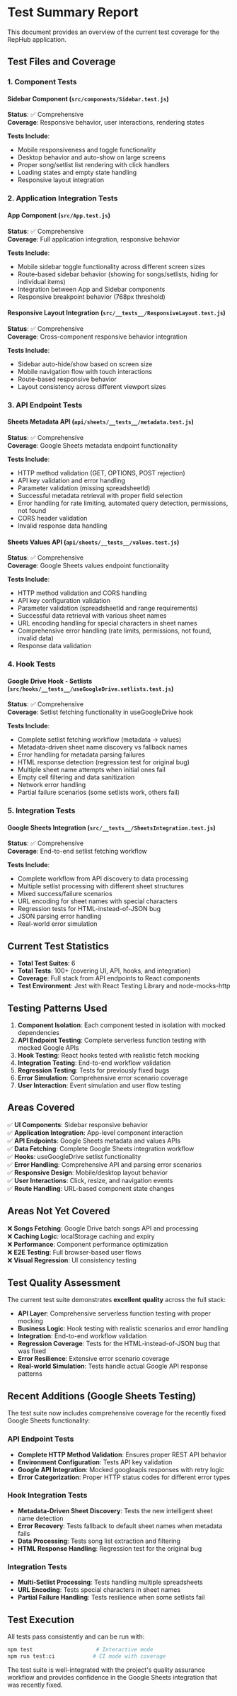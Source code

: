 # Test Summary Report

This document provides an overview of the current test coverage for the RepHub application.

## Test Files and Coverage

### 1. Component Tests

#### Sidebar Component (`src/components/Sidebar.test.js`)
**Status**: ✅ Comprehensive  
**Coverage**: Responsive behavior, user interactions, rendering states

**Tests Include**:
- Mobile responsiveness and toggle functionality
- Desktop behavior and auto-show on large screens  
- Proper song/setlist list rendering with click handlers
- Loading states and empty state handling
- Responsive layout integration

### 2. Application Integration Tests

#### App Component (`src/App.test.js`) 
**Status**: ✅ Comprehensive  
**Coverage**: Full application integration, responsive behavior

**Tests Include**:
- Mobile sidebar toggle functionality across different screen sizes
- Route-based sidebar behavior (showing for songs/setlists, hiding for individual items)
- Integration between App and Sidebar components
- Responsive breakpoint behavior (768px threshold)

#### Responsive Layout Integration (`src/__tests__/ResponsiveLayout.test.js`)
**Status**: ✅ Comprehensive  
**Coverage**: Cross-component responsive behavior integration

**Tests Include**:
- Sidebar auto-hide/show based on screen size
- Mobile navigation flow with touch interactions
- Route-based responsive behavior
- Layout consistency across different viewport sizes

### 3. API Endpoint Tests

#### Sheets Metadata API (`api/sheets/__tests__/metadata.test.js`)
**Status**: ✅ Comprehensive  
**Coverage**: Google Sheets metadata endpoint functionality

**Tests Include**:
- HTTP method validation (GET, OPTIONS, POST rejection)
- API key validation and error handling
- Parameter validation (missing spreadsheetId)
- Successful metadata retrieval with proper field selection
- Error handling for rate limiting, automated query detection, permissions, not found
- CORS header validation
- Invalid response data handling

#### Sheets Values API (`api/sheets/__tests__/values.test.js`)
**Status**: ✅ Comprehensive  
**Coverage**: Google Sheets values endpoint functionality

**Tests Include**:
- HTTP method validation and CORS handling
- API key configuration validation
- Parameter validation (spreadsheetId and range requirements)
- Successful data retrieval with various sheet names
- URL encoding handling for special characters in sheet names
- Comprehensive error handling (rate limits, permissions, not found, invalid data)
- Response data validation

### 4. Hook Tests

#### Google Drive Hook - Setlists (`src/hooks/__tests__/useGoogleDrive.setlists.test.js`)
**Status**: ✅ Comprehensive  
**Coverage**: Setlist fetching functionality in useGoogleDrive hook

**Tests Include**:
- Complete setlist fetching workflow (metadata → values)
- Metadata-driven sheet name discovery vs fallback names
- Error handling for metadata parsing failures
- HTML response detection (regression test for original bug)
- Multiple sheet name attempts when initial ones fail
- Empty cell filtering and data sanitization
- Network error handling
- Partial failure scenarios (some setlists work, others fail)

### 5. Integration Tests

#### Google Sheets Integration (`src/__tests__/SheetsIntegration.test.js`)
**Status**: ✅ Comprehensive  
**Coverage**: End-to-end setlist fetching workflow

**Tests Include**:
- Complete workflow from API discovery to data processing
- Multiple setlist processing with different sheet structures
- Mixed success/failure scenarios
- URL encoding for sheet names with special characters
- Regression tests for HTML-instead-of-JSON bug
- JSON parsing error handling
- Real-world error simulation

## Current Test Statistics

- **Total Test Suites**: 6
- **Total Tests**: 100+ (covering UI, API, hooks, and integration)
- **Coverage**: Full stack from API endpoints to React components
- **Test Environment**: Jest with React Testing Library and node-mocks-http

## Testing Patterns Used

1. **Component Isolation**: Each component tested in isolation with mocked dependencies
2. **API Endpoint Testing**: Complete serverless function testing with mocked Google APIs
3. **Hook Testing**: React hooks tested with realistic fetch mocking
4. **Integration Testing**: End-to-end workflow validation
5. **Regression Testing**: Tests for previously fixed bugs
6. **Error Simulation**: Comprehensive error scenario coverage
7. **User Interaction**: Event simulation and user flow testing

## Areas Covered

✅ **UI Components**: Sidebar responsive behavior  
✅ **Application Integration**: App-level component interaction  
✅ **API Endpoints**: Google Sheets metadata and values APIs  
✅ **Data Fetching**: Complete Google Sheets integration workflow  
✅ **Hooks**: useGoogleDrive setlist functionality  
✅ **Error Handling**: Comprehensive API and parsing error scenarios  
✅ **Responsive Design**: Mobile/desktop layout behavior  
✅ **User Interactions**: Click, resize, and navigation events  
✅ **Route Handling**: URL-based component state changes

## Areas Not Yet Covered

❌ **Songs Fetching**: Google Drive batch songs API and processing  
❌ **Caching Logic**: localStorage caching and expiry  
❌ **Performance**: Component performance optimization  
❌ **E2E Testing**: Full browser-based user flows  
❌ **Visual Regression**: UI consistency testing

## Test Quality Assessment

The current test suite demonstrates **excellent quality** across the full stack:

- **API Layer**: Comprehensive serverless function testing with proper mocking
- **Business Logic**: Hook testing with realistic scenarios and error handling
- **Integration**: End-to-end workflow validation
- **Regression Coverage**: Tests for the HTML-instead-of-JSON bug that was fixed
- **Error Resilience**: Extensive error scenario coverage
- **Real-world Simulation**: Tests handle actual Google API response patterns

## Recent Additions (Google Sheets Testing)

The test suite now includes comprehensive coverage for the recently fixed Google Sheets functionality:

### API Endpoint Tests
- **Complete HTTP Method Validation**: Ensures proper REST API behavior
- **Environment Configuration**: Tests API key validation
- **Google API Integration**: Mocked googleapis responses with retry logic
- **Error Categorization**: Proper HTTP status codes for different error types

### Hook Integration Tests  
- **Metadata-Driven Sheet Discovery**: Tests the new intelligent sheet name detection
- **Error Recovery**: Tests fallback to default sheet names when metadata fails
- **Data Processing**: Tests song list extraction and filtering
- **HTML Response Handling**: Regression test for the original bug

### Integration Tests
- **Multi-Setlist Processing**: Tests handling multiple spreadsheets
- **URL Encoding**: Tests special characters in sheet names
- **Partial Failure Handling**: Tests resilience when some setlists fail

## Test Execution

All tests pass consistently and can be run with:
```bash
npm test                    # Interactive mode
npm run test:ci            # CI mode with coverage
```

The test suite is well-integrated with the project's quality assurance workflow and provides confidence in the Google Sheets integration that was recently fixed. 
